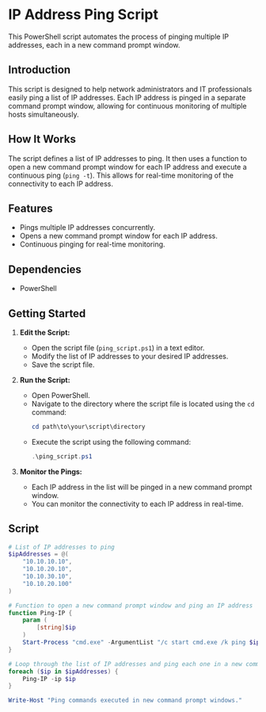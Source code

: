 # IP Address Ping Script

This PowerShell script automates the process of pinging multiple IP addresses, each in a new command prompt window.

## Introduction

This script is designed to help network administrators and IT professionals easily ping a list of IP addresses. Each IP address is pinged in a separate command prompt window, allowing for continuous monitoring of multiple hosts simultaneously.

## How It Works

The script defines a list of IP addresses to ping. It then uses a function to open a new command prompt window for each IP address and execute a continuous ping (`ping -t`). This allows for real-time monitoring of the connectivity to each IP address.

## Features

- Pings multiple IP addresses concurrently.
- Opens a new command prompt window for each IP address.
- Continuous pinging for real-time monitoring.

## Dependencies

- PowerShell

## Getting Started

1. **Edit the Script:**
   - Open the script file (`ping_script.ps1`) in a text editor.
   - Modify the list of IP addresses to your desired IP addresses.
   - Save the script file.

2. **Run the Script:**
   - Open PowerShell.
   - Navigate to the directory where the script file is located using the `cd` command:
     ```powershell
     cd path\to\your\script\directory
     ```
   - Execute the script using the following command:
     ```powershell
     .\ping_script.ps1
     ```

3. **Monitor the Pings:**
   - Each IP address in the list will be pinged in a new command prompt window.
   - You can monitor the connectivity to each IP address in real-time.

## Script

```powershell
# List of IP addresses to ping
$ipAddresses = @(
    "10.10.10.10",
    "10.10.20.10",
    "10.10.30.10",
    "10.10.20.100"       
)

# Function to open a new command prompt window and ping an IP address
function Ping-IP {
    param (
        [string]$ip
    )
    Start-Process "cmd.exe" -ArgumentList "/c start cmd.exe /k ping $ip -t"
}

# Loop through the list of IP addresses and ping each one in a new command prompt window
foreach ($ip in $ipAddresses) {
    Ping-IP -ip $ip
}

Write-Host "Ping commands executed in new command prompt windows."
